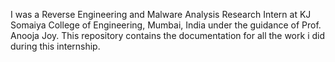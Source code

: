I was a Reverse Engineering and Malware Analysis Research Intern at KJ Somaiya College of Engineering, Mumbai, India under the guidance of Prof. Anooja Joy. This repository contains the documentation for all the work i did during this internship.
